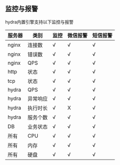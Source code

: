 ## 监控与报警

hydra内置引擎支持以下监控与报警

|服务器|类别|监控|微信报警|短信报警|
|----|----|----|----|----|
|nginx|连接数|√|√|√|
|nginx|错误数|√|√|√|
|nginx|QPS|√|√|√|
|http|状态|√|√|√|
|tcp|状态|√|√|√|
|hydra|QPS|√|√|√|
|hydra|异常响应|√|√|√|
|hydra|执行时长|√|X|√|
|hydra|服务个数|√|√|√|
|DB|业务状态|√|√|√|
|所有|CPU|√|√|√|
|所有|内存|√|√|√|
|所有|硬盘|√|√|√|
